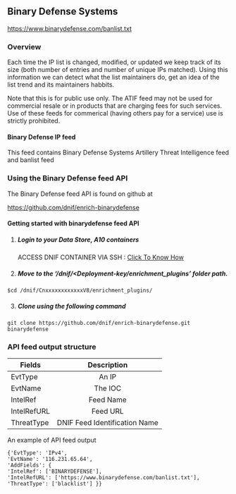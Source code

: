## Binary Defense Systems   
  https://www.binarydefense.com/banlist.txt

### Overview
Each time the IP list is changed, modified, or updated we keep track of its size (both number of entries and number of unique IPs matched).
Using this information we can detect what the list maintainers do, get an idea of the list trend and its maintainers habbits.

Note that this is for public use only.
  The ATIF feed may not be used for commercial resale or in products that are charging fees for such services.
  Use of these feeds for commerical (having others pay for a service) use is strictly prohibited.

#### Binary Defense IP feed
This feed contains Binary Defense Systems Artillery Threat Intelligence feed and banlist feed

### Using the Binary Defense feed API
 The Binary Defense feed API is found on github at

https://github.com/dnif/enrich-binarydefense

#### Getting started with binarydefense feed API

1. #####    Login to your Data Store, A10 containers  
   ACCESS DNIF CONTAINER VIA SSH : [Click To Know How](https://dnif.it/docs/guides/tutorials/access-dnif-container-via-ssh.html)
2. #####    Move to the ‘/dnif/<Deployment-key/enrichment_plugins’ folder path.
```
$cd /dnif/CnxxxxxxxxxxxxV8/enrichment_plugins/
```
3. #####   Clone using the following command  
```  
git clone https://github.com/dnif/enrich-binarydefense.git binarydefense
```
### API feed output structure
  | Fields        | Description  |
| ------------- |:-------------:|
| EvtType      | An IP |
| EvtName      | The IOC      |
| IntelRef | Feed Name      |
| IntelRefURL | Feed URL      |
| ThreatType | DNIF Feed Identification Name |      

An example of API feed output
```
{'EvtType': 'IPv4', 
'EvtName': '116.231.65.64',
'AddFields': {
'IntelRef': ['BINARYDEFENSE'],
'IntelRefURL': ['https://www.binarydefense.com/banlist.txt'],
'ThreatType': ['blacklist'] }}
```
